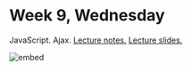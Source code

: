 # Week 9, Wednesday

JavaScript. Ajax.  [Lecture notes.](http://cdn.cs50.net/2014/fall/lectures/9/w/notes9w/notes9w.html) [Lecture slides.](http://cdn.cs50.net/2014/fall/lectures/9/w/week9w.pdf)

![embed](https://www.youtube.com/embed/8rvZRXzr2h0)

